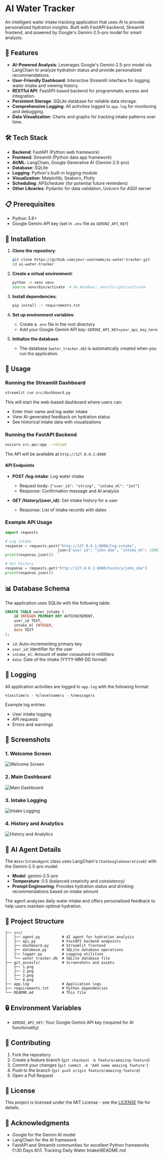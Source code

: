 # AI Water Tracker

An intelligent water intake tracking application that uses AI to provide personalized hydration insights. Built with FastAPI backend, Streamlit frontend, and powered by Google's Gemini-2.5-pro model for smart analysis.

## 🚀 Features

- **AI-Powered Analysis**: Leverages Google's Gemini-2.5-pro model via LangChain to analyze hydration status and provide personalized recommendations.
- **User-Friendly Dashboard**: Interactive Streamlit interface for logging water intake and viewing history.
- **RESTful API**: FastAPI-based backend for programmatic access and integration.
- **Persistent Storage**: SQLite database for reliable data storage.
- **Comprehensive Logging**: All activities logged to `app.log` for monitoring and debugging.
- **Data Visualization**: Charts and graphs for tracking intake patterns over time.

## 🛠️ Tech Stack

- **Backend**: FastAPI (Python web framework)
- **Frontend**: Streamlit (Python data app framework)
- **AI/ML**: LangChain, Google Generative AI (Gemini-2.5-pro)
- **Database**: SQLite
- **Logging**: Python's built-in logging module
- **Visualization**: Matplotlib, Seaborn, Plotly
- **Scheduling**: APScheduler (for potential future reminders)
- **Other Libraries**: Pydantic for data validation, Uvicorn for ASGI server

## 📋 Prerequisites

- Python 3.8+
- Google Gemini API key (set in `.env` file as `GEMINI_API_KEY`)

## 🔧 Installation

1. **Clone the repository**:
   ```bash
   git clone https://github.com/your-username/ai-water-tracker.git
   cd ai-water-tracker
   ```

2. **Create a virtual environment**:
   ```bash
   python -m venv venv
   source venv/bin/activate  # On Windows: venv\Scripts\activate
   ```

3. **Install dependencies**:
   ```bash
   pip install -r requirements.txt
   ```

4. **Set up environment variables**:
   - Create a `.env` file in the root directory
   - Add your Google Gemini API key: `GEMINI_API_KEY=your_api_key_here`

5. **Initialize the database**:
   - The database (`water_tracker.db`) is automatically created when you run the application.

## 🚀 Usage

### Running the Streamlit Dashboard

```bash
streamlit run src/dashboard.py
```

This will start the web-based dashboard where users can:
- Enter their name and log water intake
- View AI-generated feedback on hydration status
- See historical intake data with visualizations

### Running the FastAPI Backend

```bash
uvicorn src.api:app --reload
```

The API will be available at `http://127.0.0.1:8000`

#### API Endpoints

- **POST /log-intake**: Log water intake
  - Request body: `{"user_id": "string", "intake_ml": "int"}`
  - Response: Confirmation message and AI analysis

- **GET /history/{user_id}**: Get intake history for a user
  - Response: List of intake records with dates

### Example API Usage

```python
import requests

# Log intake
response = requests.post("http://127.0.0.1:8000/log-intake", 
                        json={"user_id": "john_doe", "intake_ml": 1500})
print(response.json())

# Get history
response = requests.get("http://127.0.0.1:8000/history/john_doe")
print(response.json())
```

## 📊 Database Schema

The application uses SQLite with the following table:

```sql
CREATE TABLE water_intake (
    id INTEGER PRIMARY KEY AUTOINCREMENT,
    user_id TEXT,
    intake_ml INTEGER,
    date TEXT
);
```

- `id`: Auto-incrementing primary key
- `user_id`: Identifier for the user
- `intake_ml`: Amount of water consumed in milliliters
- `date`: Date of the intake (YYYY-MM-DD format)

## 📝 Logging

All application activities are logged to `app.log` with the following format:
```
%(asctime)s - %(levelname)s - %(message)s
```

Example log entries:
- User intake logging
- API requests
- Errors and warnings

## 🎨 Screenshots

### 1. Welcome Screen
![Welcome Screen](git_assests/1.png)

### 2. Main Dashboard
![Main Dashboard](git_assests/2.png)

### 3. Intake Logging
![Intake Logging](git_assests/3.png)

### 4. History and Analytics
![History and Analytics](git_assests/4.png)

## 🤖 AI Agent Details

The `WaterIntakeAgent` class uses LangChain's `ChatGoogleGenerativeAI` with the Gemini-2.5-pro model:

- **Model**: gemini-2.5-pro
- **Temperature**: 0.5 (balanced creativity and consistency)
- **Prompt Engineering**: Provides hydration status and drinking recommendations based on intake amount

The agent analyzes daily water intake and offers personalized feedback to help users maintain optimal hydration.

## 📁 Project Structure

```
├── src/
│   ├── agent.py          # AI agent for hydration analysis
│   ├── api.py            # FastAPI backend endpoints
│   ├── dashboard.py      # Streamlit frontend
│   ├── database.py       # SQLite database operations
│   ├── logger.py         # Logging utilities
│   └── water_tracker.db  # SQLite database file
├── git_assests/          # Screenshots and assets
│   ├── 1.png
│   ├── 2.png
│   ├── 3.png
│   └── 4.png
├── app.log               # Application logs
├── requirements.txt      # Python dependencies
└── README.md             # This file
```

## 🔒 Environment Variables

- `GEMINI_API_KEY`: Your Google Gemini API key (required for AI functionality)

## 🤝 Contributing

1. Fork the repository
2. Create a feature branch (`git checkout -b feature/amazing-feature`)
3. Commit your changes (`git commit -m 'Add some amazing feature'`)
4. Push to the branch (`git push origin feature/amazing-feature`)
5. Open a Pull Request

## 📄 License

This project is licensed under the MIT License - see the [LICENSE](LICENSE) file for details.

## 🙏 Acknowledgments

- Google for the Gemini AI model
- LangChain for the AI framework
- FastAPI and Streamlit communities for excellent Python frameworks</content>
<parameter name="filePath">f:\30 Days AI\1. Tracking Daily Water Intake\README.md